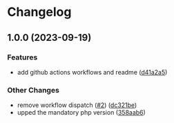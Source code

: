 # Changelog

## 1.0.0 (2023-09-19)


### Features

* add github actions workflows and readme ([d41a2a5](https://github.com/joshghent/loginllama.php/commit/d41a2a548232c6b6edfabf0965c1ff658d525bd7))


### Other Changes

* remove workflow dispatch ([#2](https://github.com/joshghent/loginllama.php/issues/2)) ([dc321be](https://github.com/joshghent/loginllama.php/commit/dc321be87c903d505ac4ad87c8c6af81fdd72018))
* upped the mandatory php version ([358aab6](https://github.com/joshghent/loginllama.php/commit/358aab6b1dcafcf5e73b05c6e08cfa0aa4938e4a))
